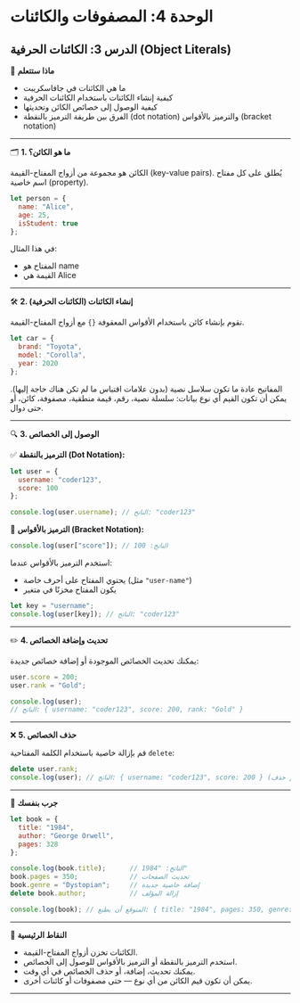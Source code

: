 # الوحدة 4: المصفوفات والكائنات

## الدرس 3: الكائنات الحرفية (Object Literals)



🧠 **ماذا ستتعلم**
*	ما هي الكائنات في جافاسكريبت
*	كيفية إنشاء الكائنات باستخدام الكائنات الحرفية
*	كيفية الوصول إلى خصائص الكائن وتحديثها
*	الفرق بين طريقة الترميز بالنقطة (dot notation) والترميز بالأقواس (bracket notation)

---

🗂️ **1. ما هو الكائن؟**

الكائن هو مجموعة من أزواج المفتاح-القيمة (key-value pairs).
يُطلق على كل مفتاح اسم خاصية (property).
```javascript
let person = {
  name: "Alice",
  age: 25,
  isStudent: true
};
```
في هذا المثال:

* المفتاح هو name  
* القيمة هي Alice 
---

🛠️ **2. إنشاء الكائنات (الكائنات الحرفية)**

تقوم بإنشاء كائن باستخدام الأقواس المعقوفة `{}` مع أزواج المفتاح-القيمة.
```javascript
let car = {
  brand: "Toyota",
  model: "Corolla",
  year: 2020
};
```
المفاتيح عادة ما تكون سلاسل نصية (بدون علامات اقتباس ما لم تكن هناك حاجة إليها).
يمكن أن تكون القيم أي نوع بيانات: سلسلة نصية، رقم، قيمة منطقية، مصفوفة، كائن، أو حتى دوال.

---

🔍 **3. الوصول إلى الخصائص**

✅ **الترميز بالنقطة (Dot Notation):**
```javascript
let user = {
  username: "coder123",
  score: 100
};

console.log(user.username); // الناتج: "coder123"
```

🔑 **الترميز بالأقواس (Bracket Notation):**
```javascript
console.log(user["score"]); // الناتج: 100
```
استخدم الترميز بالأقواس عندما:
*	يحتوي المفتاح على أحرف خاصة (مثل `"user-name"`)
*	يكون المفتاح مخزنًا في متغير
```javascript
let key = "username";
console.log(user[key]); // الناتج: "coder123"
```

---

✏️ **4. تحديث وإضافة الخصائص**

يمكنك تحديث الخصائص الموجودة أو إضافة خصائص جديدة:
```javascript
user.score = 200;
user.rank = "Gold";

console.log(user);
// الناتج: { username: "coder123", score: 200, rank: "Gold" }
```

---

❌ **5. حذف الخصائص**

قم بإزالة خاصية باستخدام الكلمة المفتاحية `delete`:
```javascript
delete user.rank;
console.log(user); // الناتج: { username: "coder123", score: 200 } (تم حذف rank)
```

---

🧪 **جرب بنفسك**
```javascript
let book = {
  title: "1984",
  author: "George Orwell",
  pages: 328
};

console.log(book.title);      // الناتج: "1984"
book.pages = 350;             // تحديث الصفحات
book.genre = "Dystopian";     // إضافة خاصية جديدة
delete book.author;           // إزالة المؤلف

console.log(book); // المتوقع أن يطبع: { title: "1984", pages: 350, genre: "Dystopian" }
```

---

🧠 **النقاط الرئيسية**
*	الكائنات تخزن أزواج المفتاح-القيمة.
*	استخدم الترميز بالنقطة أو الترميز بالأقواس للوصول إلى الخصائص.
*	يمكنك تحديث، إضافة، أو حذف الخصائص في أي وقت.
*	يمكن أن تكون قيم الكائن من أي نوع — حتى مصفوفات أو كائنات أخرى.

---